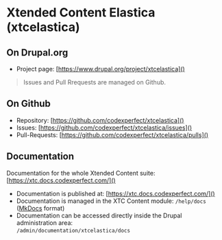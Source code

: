 # Xtended Content Elastica (xtcelastica)

## On Drupal.org

- Project page: [https://www.drupal.org/project/xtcelastica]()

> Issues and Pull Rrequests are managed on Github.

## On Github

- Repository: [https://github.com/codexperfect/xtcelastica]()
- Issues: [https://github.com/codexperfect/xtcelastica/issues]()
- Pull-Requests: [https://github.com/codexperfect/xtcelastica/pulls]()

## Documentation

Documentation for the whole Xtended Content suite: [https://xtc.docs.codexperfect.com/]()

- Documentation is published at: [https://xtc.docs.codexperfect.com/]()
- Documentation is managed in the XTC Content module: `/help/docs` ([MkDocs](https://www.mkdocs.org/) format)
- Documentation can be accessed directly inside the Drupal administration area:<br />
`/admin/documentation/xtcelastica/docs`
